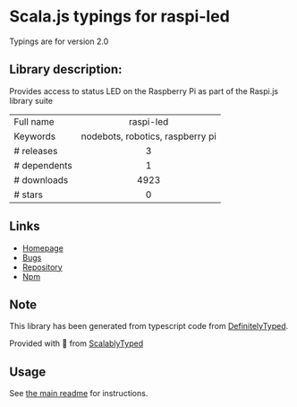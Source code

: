 
# Scala.js typings for raspi-led

Typings are for version 2.0

## Library description:
Provides access to status LED on the Raspberry Pi as part of the Raspi.js library suite

|                    |                 |
| ------------------ | :-------------: |
| Full name          | raspi-led |
| Keywords           | nodebots, robotics, raspberry pi |
| # releases         | 3 |
| # dependents       | 1 |
| # downloads        | 4923 |
| # stars            | 0 |

## Links
- [Homepage](https://github.com/nebrius/raspi-led)
- [Bugs](https://github.com/nebrius/raspi-led/issues)
- [Repository](https://github.com/nebrius/raspi-led)
- [Npm](https://www.npmjs.com/package/raspi-led)
    


## Note
This library has been generated from typescript code from [DefinitelyTyped](https://definitelytyped.org).

Provided with :purple_heart: from [ScalablyTyped](https://github.com/oyvindberg/ScalablyTyped)

## Usage
See [the main readme](../../readme.md) for instructions.


